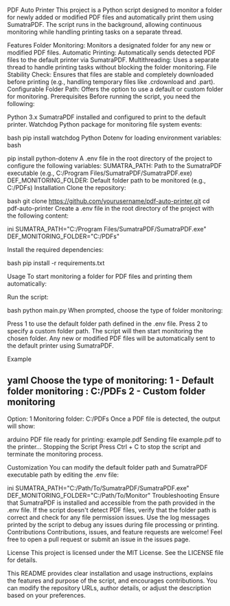 PDF Auto Printer
This project is a Python script designed to monitor a folder for newly added or modified PDF files and automatically print them using SumatraPDF. The script runs in the background, allowing continuous monitoring while handling printing tasks on a separate thread.

Features
Folder Monitoring: Monitors a designated folder for any new or modified PDF files.
Automatic Printing: Automatically sends detected PDF files to the default printer via SumatraPDF.
Multithreading: Uses a separate thread to handle printing tasks without blocking the folder monitoring.
File Stability Check: Ensures that files are stable and completely downloaded before printing (e.g., handling temporary files like .crdownload and .part).
Configurable Folder Path: Offers the option to use a default or custom folder for monitoring.
Prerequisites
Before running the script, you need the following:

Python 3.x
SumatraPDF installed and configured to print to the default printer.
Watchdog Python package for monitoring file system events:

bash
pip install watchdog
Python Dotenv for loading environment variables:
bash

pip install python-dotenv
A .env file in the root directory of the project to configure the following variables:
SUMATRA_PATH: Path to the SumatraPDF executable (e.g., C:/Program Files/SumatraPDF/SumatraPDF.exe)
DEF_MONITORING_FOLDER: Default folder path to be monitored (e.g., C:/PDFs)
Installation
Clone the repository:

bash
git clone https://github.com/yourusername/pdf-auto-printer.git
cd pdf-auto-printer
Create a .env file in the root directory of the project with the following content:

ini
SUMATRA_PATH="C:/Program Files/SumatraPDF/SumatraPDF.exe"
DEF_MONITORING_FOLDER="C:/PDFs"

Install the required dependencies:

bash
pip install -r requirements.txt

Usage
To start monitoring a folder for PDF files and printing them automatically:

Run the script:

bash
python main.py
When prompted, choose the type of folder monitoring:

Press 1 to use the default folder path defined in the .env file.
Press 2 to specify a custom folder path.
The script will then start monitoring the chosen folder. Any new or modified PDF files will be automatically sent to the default printer using SumatraPDF.

Example

yaml
Choose the type of monitoring:
1 - Default folder monitoring : C:/PDFs
2 - Custom folder monitoring
--------------------------------------------------

Option: 1
Monitoring folder: C:/PDFs
Once a PDF file is detected, the output will show:

arduino
PDF file ready for printing: example.pdf
Sending file example.pdf to the printer...
Stopping the Script
Press Ctrl + C to stop the script and terminate the monitoring process.

Customization
You can modify the default folder path and SumatraPDF executable path by editing the .env file:

ini
SUMATRA_PATH="C:/Path/To/SumatraPDF/SumatraPDF.exe"
DEF_MONITORING_FOLDER="C:/Path/To/Monitor"
Troubleshooting
Ensure that SumatraPDF is installed and accessible from the path provided in the .env file.
If the script doesn't detect PDF files, verify that the folder path is correct and check for any file permission issues.
Use the log messages printed by the script to debug any issues during file processing or printing.
Contributions
Contributions, issues, and feature requests are welcome! Feel free to open a pull request or submit an issue in the issues page.

License
This project is licensed under the MIT License. See the LICENSE file for details.

This README provides clear installation and usage instructions, explains the features and purpose of the script, and encourages contributions. You can modify the repository URLs, author details, or adjust the description based on your preferences.